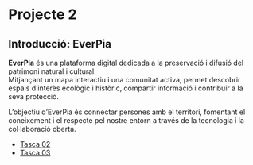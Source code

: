 # Projecte 2
## Introducció: EverPia

**EverPia** és una plataforma digital dedicada a la preservació i difusió del patrimoni natural i cultural.  
Mitjançant un mapa interactiu i una comunitat activa, permet descobrir espais d’interès ecològic i històric, compartir informació i contribuir a la seva protecció.  

L’objectiu d’EverPia és connectar persones amb el territori, fomentant el coneixement i el respecte pel nostre entorn a través de la tecnologia i la col·laboració oberta.

- [Tasca 02](t02)
- [Tasca 03](t03)
